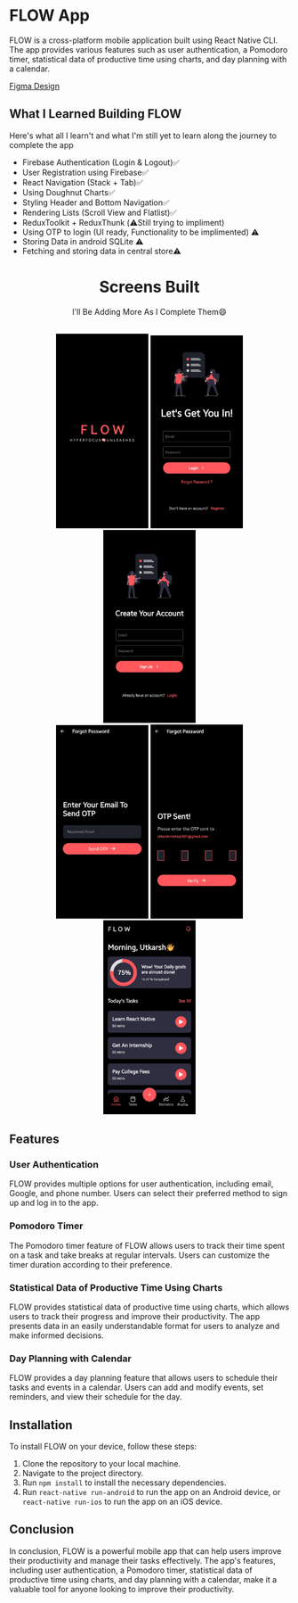 # FLOW App

FLOW is a cross-platform mobile application built using React Native CLI. The app provides various features such as user authentication, a Pomodoro timer, statistical data of productive time using charts, and day planning with a calendar.

[Figma Design]([Figma](https://www.figma.com/file/oZxpQoXpXa0OtuLKtlunLJ/Pomo---Pomodoro-%26-Timer-App-UI-Kit-(Community)?node-id=0%3A1&t=k3yaLaklPcdwo1eM-0))

## What I Learned Building FLOW

Here's what all I learn't and what I'm still yet to learn  along the journey to complete the app

- Firebase Authentication (Login & Logout)✅
- User Registration using Firebase✅
- React Navigation (Stack + Tab)✅
- Using Doughnut Charts✅
- Styling Header and Bottom Navigation✅
- Rendering Lists (Scroll View and Flatlist)✅
- ReduxToolkit + ReduxThunk (⚠️Still trying to impliment)
- Using OTP to login (UI ready, Functionality to be implimented) ⚠️
- Storing Data in android SQLite ⚠️
- Fetching and storing data in central store⚠️


<div align="center">
  <h1>Screens Built</h1>
  <p>I'll Be Adding More As I Complete Them😄</p>
  <br />
  <div>
    <img src="./designs/Splash.jpg" width="33%">
    <img src="./designs/Login.jpg" width="33%">
    <img src="./designs/Register.jpg" width="33%">
  </div>
  <div>
      <img src="./designs/ForgotPassword.jpg" width="33%">
    <img src="./designs/OTP.jpg" width="33%">
    <img src="./designs/Home.jpg" width="33%">
  </div>
</div>

## Features

### User Authentication

FLOW provides multiple options for user authentication, including email, Google, and phone number. Users can select their preferred method to sign up and log in to the app.

### Pomodoro Timer

The Pomodoro timer feature of FLOW allows users to track their time spent on a task and take breaks at regular intervals. Users can customize the timer duration according to their preference.

### Statistical Data of Productive Time Using Charts

FLOW provides statistical data of productive time using charts, which allows users to track their progress and improve their productivity. The app presents data in an easily understandable format for users to analyze and make informed decisions.

### Day Planning with Calendar

FLOW provides a day planning feature that allows users to schedule their tasks and events in a calendar. Users can add and modify events, set reminders, and view their schedule for the day.

## Installation

To install FLOW on your device, follow these steps:

1. Clone the repository to your local machine.
2. Navigate to the project directory.
3. Run `npm install` to install the necessary dependencies.
4. Run `react-native run-android` to run the app on an Android device, or `react-native run-ios` to run the app on an iOS device.

## Conclusion

In conclusion, FLOW is a powerful mobile app that can help users improve their productivity and manage their tasks effectively. The app's features, including user authentication, a Pomodoro timer, statistical data of productive time using charts, and day planning with a calendar, make it a valuable tool for anyone looking to improve their productivity.

